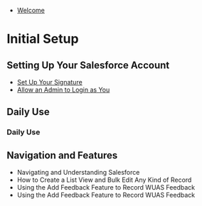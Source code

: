 * [Welcome](welcome.md)

# Initial Setup
## Setting Up Your Salesforce Account
* [Set Up Your Signature](initial-setup/set-up-your-signature.md)
* [Allow an Admin to Login as You](initial-setup/allow-an-admin-to-login-as-you.md)

## Daily Use
### Daily Use
## Navigation and Features
* Navigating and Understanding Salesforce
* How to Create a List View and Bulk Edit Any Kind of Record
* Using the Add Feedback Feature to Record WUAS Feedback
* Using the Add Feedback Feature to Record WUAS Feedback